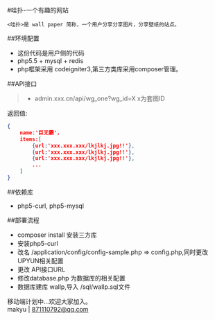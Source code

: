 
#哇扑-一个有趣的网站

    <哇扑>是 wall paper 简称，一个用户分享分享图片，分享壁纸的站点。

##环境配置
* 这份代码是用户侧的代码
* php5.5 + mysql + redis  
* php框架采用 codeigniter3,第三方类库采用composer管理。  
 
##API接口
> * admin.xxx.cn/api/wg_one?wg_id=X x为套图ID  

返回值:  

```json
{
    name:'巨无霸'，
    items:[
        {url:'xxx.xxx.xxx/lkjlkj.jpg!!'},
        {url:'xxx.xxx.xxx/lkjlkj.jpg!!'},
        {url:'xxx.xxx.xxx/lkjlkj.jpg!!'},
        ...
    ]
}
```

##依赖库
* php5-curl, php5-mysql

##部署流程
* composer install 安装三方库  
* 安装php5-curl   
* 改名 /application/config/config-sample.php => config.php,同时更改UPYUN相关配置
* 更改 API接口URL
* 修改database.php 为数据库的相关配置
* 数据库建库 wallp,导入 /sql/wallp.sql文件  


移动端计划中...欢迎大家加入。  
  makyu | 871110792@qq.com
